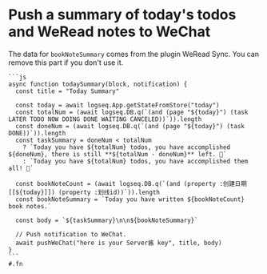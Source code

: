 # Push a summary of today's todos and WeRead notes to WeChat

The data for `bookNoteSummary` comes from the plugin WeRead Sync. You can remove this part if you don't use it.

````
```js
async function todaySummary(block, notification) {
  const title = "Today Summary"

  const today = await logseq.App.getStateFromStore("today")
  const totalNum = (await logseq.DB.q(`(and (page "${today}") (task LATER TODO NOW DOING DONE WAITING CANCELED))`)).length
  const doneNum = (await logseq.DB.q(`(and (page "${today}") (task DONE))`)).length
  const taskSummary = doneNum < totalNum
  	? `Today you have ${totalNum} todos, you have accomplished ${doneNum}, there is still **${totalNum - doneNum}** left. 💪`
    : `Today you have ${totalNum} todos, you have accomplished them all! 🥳`

  const bookNoteCount = (await logseq.DB.q(`(and (property :创建日期 [[${today}]]) (property :划线id))`)).length
  const bookNoteSummary = `Today you have written ${bookNoteCount} book notes.`

  const body = `${taskSummary}\n\n${bookNoteSummary}`

  // Push notification to WeChat.
  await pushWeChat("here is your Server酱 key", title, body)
}
```
#.fn
````
